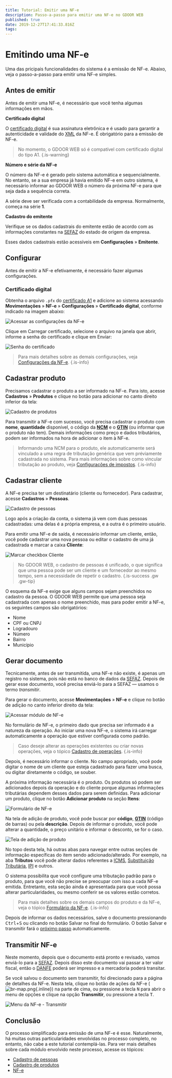 ```yaml
---
title: Tutorial: Emitir uma NF-e
description: Passo-a-passo para emitir uma NF-e no GDOOR WEB
published: true
date: 2019-12-27T17:41:33.816Z
tags: 
---
```


# Emitindo uma NF-e

Uma das pricipais funcionalidades do sistema é a emissão de NF-e. Abaixo, veja o passo-a-passo para emitir uma NF-e simples.

## Antes de emitir

Antes de emitir uma NF-e, é necessário que você tenha algumas informações em mãos.

**Certificado digital**

O [certificado digital](/glossario#certificado-digital) é sua assinatura eletrônica e é usado para garantir a autenticidade e validade do [XML](/glossario#xml) da NF-e. É obrigatório para a emissão de NF-e.


> No momento, o GDOOR WEB só é compatível com certificado digital do tipo A1.
{.is-warning}

**Número e série da NF-e**

O número da NF-e é gerado pelo sistema automática e sequencialmente. No entanto, se a sua empresa já havia emitido NF-e em outro sistema, é necessário informar ao GDOOR WEB o número da próxima NF-e para que seja dada a sequência correta. 

A série deve ser verificada com a contabilidade da empresa. Normalmente, começa na série **1**.

**Cadastro do emitente**

Verifique se os dados cadastrais do emitente estão de acordo com as informações constantes na [SEFAZ](/glossario#sefaz) do estado de origem da empresa.

Esses dados cadastrais estão acessíveis em **Configurações** &raquo; **Emitente**.


## Configurar

Antes de emitir a NF-e efetivamente, é necessário fazer algumas configurações.

### Certificado digital

Obtenha o arquivo `.pfx` do [certificado A1](/glossario#certificado-digital) e adicione ao sistema acessando **Movimentações** &raquo; **NF-e** &raquo; **Configurações** &raquo; **Certificado digital**, conforme indicado na imagem abaixo:

![Acessar as configurações da NF-e](/tutoriais/emitir-nfe/acessar-config-nfe.png)

Clique em <span class="mat-button">Carregar certificado</span>, selecione o arquivo na janela que abrir, informe a senha do certificado e clique em <span class="mat-button mat-accent">Enviar</span>: 

![Senha do certificado](/tutoriais/emitir-nfe/cert-senha.png)

> Para mais detalhes sobre as demais configurações, veja [Configurações da NF-e](/movimentos/nf-e/configuracoes).
{.is-info}

## Cadastrar produto

Precisamos cadastrar o produto a ser informado na NF-e. Para isto, acesse **Cadastros** &raquo; **Produtos** e clique no botão para adicionar no canto direito inferior da tela:

![Cadastro de produtos](/tutoriais/emitir-nfe/produtos.png)

Para transmitir a NF-e com sucesso, você precisa cadastrar o produto com **nome**, **quantidade** disponível, o código da **[NCM](/glossario#ncm)** e o **[GTIN](/glossario#gtin)** (ou informar que o produto não tem). Demais informações como preço e dados tributários, podem ser informados na hora de adicionar o item à NF-e.

> Informando uma NCM para o produto, ele automaticamente será vinculado a uma regra de tributação genérica que vem préviamente cadastrada no sistema. Para mais informações sobre como vincular tributação ao produto, veja [Configurações de impostos](/configuracoes/impostos).
{.is-info}

## Cadastrar cliente

A NF-e precisa ter um destinatário (cliente ou fornecedor). Para cadastrar, acesse **Cadastros** &raquo; **Pessoas**.

![Cadastro de pessoas](/tutoriais/emitir-nfe/pessoas.png)

Logo após a criação da conta, o sistema já vem com duas pessoas cadastradas: uma delas é a própria empresa, e a outra é o primeiro usuário. 

Para emitir uma NF-e de saída, é necessário informar um cliente, então, você pode cadastrar uma nova pessoa ou editar o cadastro de uma já cadastrada e marcar a caixa **Cliente**:

![Marcar checkbox Cliente](/tutoriais/emitir-nfe/cliente.png)

> No GDOOR WEB, o cadastro de pessoas é unificado, o que significa que uma pessoa pode ser um cliente e um fornecedor ao mesmo tempo, sem a necessidade de repetir o cadastro.
{.is-success .gw .gw-tip}

O esquema da NF-e exige que alguns campos sejam preenchidos no cadastro da pessoa. O GDOOR WEB permite que uma pessoa seja cadastrada com apenas o nome preenchido, mas para poder emitir a NF-e, os seguintes campos são obrigatórios:

- Nome
- CPF ou CNPJ
- Logradouro
- Número
- Bairro
- Município

## Gerar documento

Tecnicamente, antes de ser transmitida, uma NF-e não existe, é apenas um registro no sistema, pois não está no banco de dados da [SEFAZ](/glossario#sefaz). Depois de gerar esse documento, você precisa enviá-lo para a SEFAZ — usamos o termo *transmitir*.

Para gerar o documento, acesse **Movimentações** &raquo; **NF-e** e clique no botão de adição no canto inferior direito da tela:

![Acessar módulo de NF-e](/tutoriais/emitir-nfe/acessar-nfe.png)

No formulário de NF-e, o primeiro dado que precisa ser informado é a natureza da operação. Ao iniciar uma nova NF-e, o sistema irá carregar automaticamente a operação que estiver configurada como padrão.

> Caso deseje alterar as operações existentes ou criar novas operações, veja o tópico [Cadastro de operações](/movimentos/operacoes).
{.is-info}

Depois, é necessário informar o cliente. No campo apropriado, você pode digitar o nome de um cliente que esteja cadastrado para fazer uma busca, ou digitar diretamente o código, se souber.

A próxima informação necessária é o produto. Os produtos só podem ser adicionados depois da operação e do cliente porque algumas informações tributárias dependem desses dados para serem definidas. Para adicionar um produto, clique no botão **Adicionar produto** na seção **Itens**:

![Formulário de NF-e](/tutoriais/emitir-nfe/form-nfe.png)

Na tela de adição de produto, você pode buscar por **código**, **[GTIN](/glossario#gtin)** (código de barras) ou pela **descrição**. Depois de informar o produto, você pode alterar a quantidade, o preço unitário e informar o desconto, se for o caso.

![Tela de adição de produto](/tutoriais/emitir-nfe/tela-produto.png)

No topo desta tela, há outras abas para navegar entre outras seções de informação específicas do item sendo adicionado/alterado. Por exemplo, na aba **Tributos** você pode alterar dados referentes a [ICMS](/glossario#icms), [Substituição Tributária](/glossario#icms-st), [IPI](/glossario#ipi) e outros. 

O sistema possibilita que você configure uma tributação padrão para o produto, para que você não precise se preocupar com isso a cada NF-e emitida. Entretanto, esta seção ainda é apresentada para que você possa alterar particularidades, ou mesmo conferir se os valores estão corretos.

> Para mais detalhes sobre os demais campos do produto e da NF-e, veja o tópico [Formulário da NF-e](/movimentos/nf-e#formulário).
{.is-info}

Depois de informar os dados necessários, salve o documento pressionando <kbd>Ctrl</kbd>+<kbd>S</kbd> ou clicando no botão <span class="mat-button mat-accent">Salvar</span> no final do formulário. O botão <span class=mat-button>Salvar e transmitir</span> fará o [próximo passo](#transmitir-nf-e) automaticamente.

## Transmitir NF-e

Neste momento, depois que o documento está pronto e revisado, vamos enviá-lo para a [SEFAZ](/glossario#sefaz). Depois disso este documento vai passar a ter valor fiscal, então o [DANFE](/glossario#danfe) poderá ser impresso e a mercadoria poderá transitar.

Se você salvou o documento sem transmitir, foi direcionado para a página de detalhes da NF-e. Nesta tela, clique no botão de ações da NF-e (![br-map.png](/comum/br-map.png){.inline}) na parte de cima, ou pressione a tecla <kbd>N</kbd> para abrir o menu de opções e clique na opção **Transmitir**, ou pressione a tecla <kbd>T</kbd>.

![Menu da NF-e - Transmitir](/tutoriais/emitir-nfe/botao-transmitir.png)

## Conclusão

O processo simplificado para emissão de uma NF-e é esse. Naturalmente, há muitas outras particularidades envolvidas no processo completo, no entanto, não cabe a este tutorial contemplá-las. Para ver mais detalhes sobre cada módulo envolvido neste processo, acesse os tópicos:

- [Cadastro de pessoas](/cadastros/pessoas)
- [Cadastro de produtos](/cadastros/produtos)
- [NF-e](/movimentos/nf-e)